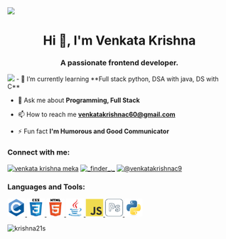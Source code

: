 
<img src="https://wallpapercave.com/wp/wp6784380.jpg" >
<h1 align="center">Hi 👋, I'm Venkata Krishna</h1>
<h3 align="center">A passionate frontend developer.</h3>
<img src="https://th.bing.com/th/id/OIP.mUahTQdRR4e4MJLLtJkjbwHaEU?rs=1&pid=ImgDetMain" >
- 🌱 I’m currently learning **Full stack python, DSA with java, DS with C**

- 💬 Ask me about **Programming, Full Stack**

- 📫 How to reach me **venkatakrishnac60@gmail.com**

- ⚡ Fun fact **I'm Humorous and Good Communicator**

<h3 align="left">Connect with me:</h3>
<p align="left">
<a href="https://linkedin.com/in/venkata krishna meka" target="blank"><img align="center" src="https://raw.githubusercontent.com/rahuldkjain/github-profile-readme-generator/master/src/images/icons/Social/linked-in-alt.svg" alt="venkata krishna meka" height="30" width="40" /></a>
<a href="https://instagram.com/_finder_._" target="blank"><img align="center" src="https://raw.githubusercontent.com/rahuldkjain/github-profile-readme-generator/master/src/images/icons/Social/instagram.svg" alt="_finder_._" height="30" width="40" /></a>
<a href="https://www.hackerrank.com/@venkatakrishnac9" target="blank"><img align="center" src="https://raw.githubusercontent.com/rahuldkjain/github-profile-readme-generator/master/src/images/icons/Social/hackerrank.svg" alt="@venkatakrishnac9" height="30" width="40" /></a>
</p>

<h3 align="left">Languages and Tools:</h3>
<p align="left"> <a href="https://www.cprogramming.com/" target="_blank" rel="noreferrer"> <img src="https://raw.githubusercontent.com/devicons/devicon/master/icons/c/c-original.svg" alt="c" width="40" height="40"/> </a> <a href="https://www.w3schools.com/css/" target="_blank" rel="noreferrer"> <img src="https://raw.githubusercontent.com/devicons/devicon/master/icons/css3/css3-original-wordmark.svg" alt="css3" width="40" height="40"/> </a> <a href="https://www.w3.org/html/" target="_blank" rel="noreferrer"> <img src="https://raw.githubusercontent.com/devicons/devicon/master/icons/html5/html5-original-wordmark.svg" alt="html5" width="40" height="40"/> </a> <a href="https://www.java.com" target="_blank" rel="noreferrer"> <img src="https://raw.githubusercontent.com/devicons/devicon/master/icons/java/java-original.svg" alt="java" width="40" height="40"/> </a> <a href="https://developer.mozilla.org/en-US/docs/Web/JavaScript" target="_blank" rel="noreferrer"> <img src="https://raw.githubusercontent.com/devicons/devicon/master/icons/javascript/javascript-original.svg" alt="javascript" width="40" height="40"/> </a> <a href="https://www.photoshop.com/en" target="_blank" rel="noreferrer"> <img src="https://raw.githubusercontent.com/devicons/devicon/master/icons/photoshop/photoshop-line.svg" alt="photoshop" width="40" height="40"/> </a> <a href="https://www.python.org" target="_blank" rel="noreferrer"> <img src="https://raw.githubusercontent.com/devicons/devicon/master/icons/python/python-original.svg" alt="python" width="40" height="40"/> </a> </p>

<p><img align="center" src="https://github-readme-stats.vercel.app/api/top-langs?username=krishna21s&show_icons=true&locale=en&layout=compact" alt="krishna21s" /></p>
